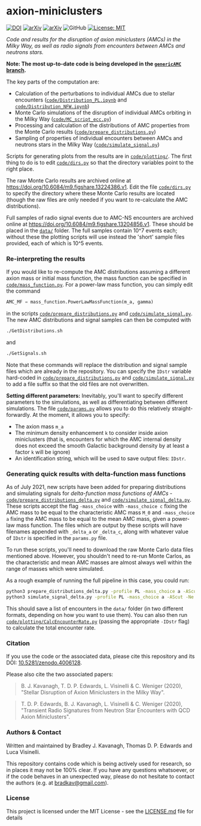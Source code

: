 # axion-miniclusters

[![DOI](https://zenodo.org/badge/DOI/10.5281/zenodo.4006128.svg)](https://doi.org/10.5281/zenodo.4006128) [![arXiv](https://img.shields.io/badge/arXiv-2011.05377-B31B1B)](http://arxiv.org/abs/2011.05377) [![arXiv](https://img.shields.io/badge/arXiv-2011.05378-B31B1B)](http://arxiv.org/abs/2011.05378) ![GitHub](https://img.shields.io/badge/miniclusters-perturbed-green) [![License: MIT](https://img.shields.io/badge/License-MIT-yellow.svg)](https://opensource.org/licenses/MIT)

*Code and results for the disruption of axion miniclusters (AMCs) in the Milky Way, as well as radio signals from encounters between AMCs and neutrons stars.*


**Note: The most up-to-date code is being developed in the [`genericAMC` branch](https://github.com/bradkav/axion-miniclusters/tree/genericAMC).**


The key parts of the computation are:
* Calculation of the perturbations to individual AMCs due to stellar encounters ([`code/Distribution_PL.ipynb`](code/Distribution_PL.ipynb) and [`code/Distribution_NFW.ipynb`](code/Distribution_NFW.ipynb)) 
* Monte Carlo simulations of the disruption of individual AMCs orbiting in the Milky Way ([`code/MC_script_ecc.py`](code/MC_script_ecc.py))  
* Processing and calculation of the distributions of AMC properties from the Monte Carlo results ([`code/prepare_distributions.py`](code/prepare_distributions.py))  
* Sampling of properties of individual encounters between AMCs and neutrons stars in the Milky Way ([`code/simulate_signal.py`](code/simulate_signal.py))

Scripts for generating plots from the results are in [`code/plotting/`](code/plotting). The first thing to do is to edit [`code/dirs.py`](code/dirs.py) so that the directory variables point to the right place.

The raw Monte Carlo results are archived online at https://doi.org/10.6084/m9.figshare.13224386.v1. Edit the file [`code/dirs.py`](code/dirs.py) to specify the directory where these Monte Carlo results are located (though the raw files are only needed if you want to re-calculate the AMC distributions).

Full samples of radio signal events due to AMC-NS encounters are archived online at https://doi.org/10.6084/m9.figshare.13204856.v1. These should be placed in the [`data/`](data/) folder. The full samples contain 10^7 events each; without these the plotting scripts will use instead the 'short' sample files provided, each of which is 10^5 events.

### Re-interpreting the results

If you would like to re-compute the AMC distributions assuming a different axion mass or initial mass function, the mass function can be specified in [`code/mass_function.py`](code/mass_function.py). For a power-law mass function, you can simply edit the command
```python
AMC_MF = mass_function.PowerLawMassFunction(m_a, gamma)
```
in the scripts [`code/prepare_distributions.py`](code/prepare_distributions.py) and [`code/simulate_signal.py`](code/simulate_signal.py). The new AMC distributions and signal samples can then be computed with 
```bash
./GetDistributions.sh
```
and 
```bash
./GetSignals.sh
```
Note that these commands will replace the distribution and signal sample files which are already in the repository. You can specify the `IDstr` variable hard-coded in [`code/prepare_distributions.py`](code/prepare_distributions.py) and [`code/simulate_signal.py`](code/simulate_signal.py) to add a file suffix so that the old files are not overwritten.

**Setting different parameters:** Inevitably, you'll want to specify different parameters to the simulations, as well as differentiating between different simulations. The file [`code/params.py`](code/params.py) allows you to do this relatively straight-forwardly. At the moment, it allows you to specify:
- The axion mass `m_a`  
- The minimum density enhancement `k` to consider inside axion miniclusters (that is, encounters for which the AMC internal density does not exceed the smooth Galactic background density by at least a factor `k` will be ignore)  
- An identification string, which will be used to save output files: `IDstr`.

### Generating quick results with delta-function mass functions

As of July 2021, new scripts have been added for preparing distributions and simulating signals for *delta-function mass functions of AMCs* - [`code/prepare_distributions_delta.py`](code/prepare_distributions_delta.py) and [`code/simulate_signal_delta.py`](code/simulate_signal_delta.py). These scripts accept the flag `-mass_choice` with `-mass_choice c` fixing the AMC mass to be equal to the characteristic AMC mass `M_0` and `-mass_choice a` fixing the AMC mass to be equal to the mean AMC mass, given a power-law mass function. The files which are output by these scripts will have filenames appended with `_delta_a` or `_delta_c`, along with whatever value of `IDstr` is specified in the `params.py` file. 

To run these scripts, you'll need to download the raw Monte Carlo data files mentioned above. However, you shouldn't need to re-run Monte Carlos, as the characteristic and mean AMC masses are almost always well within the range of masses which were simulated. 

As a rough example of running the full pipeline in this case, you could run:
```bash
python3 prepare_distributions_delta.py -profile PL -mass_choice a -AScut -max_rows 10000
python3 simulate_signal_delta.py -profile PL -mass_choice a -AScut -Ne 1e5
```
This should save a list of encounters in the `data/` folder (in two different formats, depending on how you want to use them). You can also then run [`code/plotting/CalcEncounterRate.py`](code/plotting/CalcEncounterRate.py) (passing the appropriate `-IDstr` flag) to calculate the total encounter rate.


### Citation

If you use the code or the associated data, please cite this repository and its DOI: [10.5281/zenodo.4006128](https://doi.org/10.5281/zenodo.4006128).

Please also cite the two associated papers:
> B. J. Kavanagh, T. D. P. Edwards, L. Visinelli & C. Weniger (2020), "Stellar Disruption of Axion Miniclusters in the Milky Way".

>T. D. P. Edwards, B. J. Kavanagh, L. Visinelli & C. Weniger (2020), "Transient Radio Signatures from Neutron Star Encounters with QCD Axion Miniclusters".

### Authors & Contact

Written and maintained by Bradley J. Kavanagh, Thomas D. P. Edwards and Luca Visinelli.

This repository contains code which is being actively used for research, so in places it may not be 100% clear. If you have any questions whatsoever, or if the code behaves in an unexpected way, please do not hesitate to contact the authors (e.g. at bradkav@gmail.com).

### License

This project is licensed under the MIT License - see the [LICENSE.md](LICENSE.md) file for details
